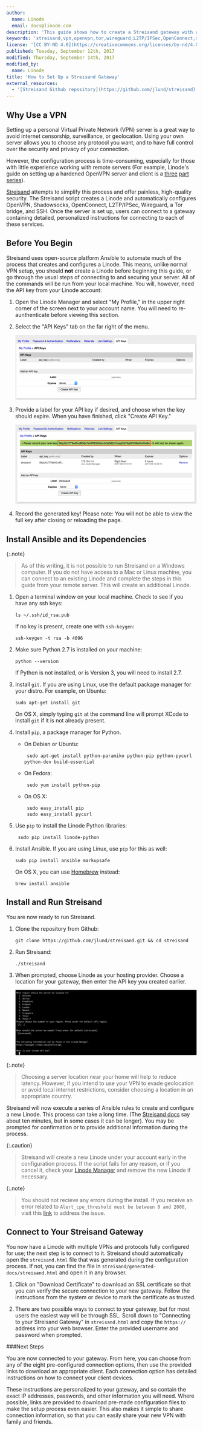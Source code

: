 ```yaml
---
author:
  name: Linode
  email: docs@linode.com
description: 'This guide shows how to create a Streisand gateway with automatically configured profiles for OpenVPN, ShadowSocks, WireGuard, Tor, etc.'
keywords: 'streisand,vpn,openvpn,tor,wireguard,L2TP/IPSec,OpenConnect,security'
license: '[CC BY-ND 4.0](https://creativecommons.org/licenses/by-nd/4.0)'
published: Tuesday, September 12th, 2017
modified: Thursday, September 14th, 2017
modified_by:
  name: Linode
title: 'How to Set Up a Streisand Gateway'
external_resources:
  - '[Streisand Github repository](https://github.com/jlund/streisand)'
---
```


## Why Use a VPN

Setting up a personal Virtual Private Network (VPN) server is a great way to avoid internet censorship, surveillance, or geolocation. Using your own server allows you to choose any protocol you want, and to have full control over the security and privacy of your connection. 

However, the configuration process is time-consuming, especially for those with little experience working with remote servers (For example, Linode's guide on setting up a hardened OpenVPN server and client is a [three](/docs/networking/vpn/set-up-a-hardened-openvpn-server) [part](/docs/networking/vpn/tunnel-your-internet-traffic-through-an-openvpn-server) [series](/docs/networking/vpn/configuring-openvpn-client-devices)).

[Streisand](https://github.com/jlund/streisand) attempts to simplify this process and offer painless, high-quality security. The Streisand script creates a Linode and automatically configures OpenVPN, Shadowsocks, OpenConnect, L2TP/IPSec, Wireguard, a Tor bridge, and SSH. Once the server is set up, users can connect to a gateway containing detailed, personalized instructions for connecting to each of these services.

## Before You Begin

Streisand uses open-source platform Ansible to automate much of the process that creates and configures a Linode. This means, unlike normal VPN setup, you should **not** create a Linode before beginning this guide, or go through the usual steps of connecting to and securing your server. All of the commands will be run from your local machine. You will, however, need the API key from your Linode account:

1.  Open the Linode Manager and select "My Profile," in the upper right corner of the screen next to your account name. You will need to re-aunthenticate before viewing this section.

2.  Select the "API Keys" tab on the far right of the menu.

    ![Linode API Menu](/docs/assets/streisand/linode_api_menu.png)

3.  Provide a label for your API key if desired, and choose when the key should expire. When you have finished, click "Create API Key."

    ![API Key](/docs/assets/streisand/api_key.png)

4. Record the generated key! Please note: You will not be able to view the full key after closing or reloading the page.

## Install Ansible and its Dependencies

{:.note}
>
> As of this writing, it is not possible to run Streisand on a Windows computer. If you do not have access to a Mac or Linux machine, you can connect to an existing Linode and complete the steps in this guide from your remote server. This will create an additional Linode.

1.  Open a terminal window on your local machine. Check to see if you have any ssh keys:

        ls ~/.ssh/id_rsa.pub

    If no key is present, create one with `ssh-keygen`:

        ssh-keygen -t rsa -b 4096

2.  Make sure Python 2.7 is installed on your machine:

        python --version

    If Python is not installed, or is Version 3, you will need to install 2.7.

3.  Install `git`. If you are using Linux, use the default package manager for your distro. For example, on Ubuntu:

        sudo apt-get install git

    On OS X, simply typing `git` at the command line will prompt XCode to install `git` if it is not already present.

4.  Install `pip`, a package manager for Python.
    *  On Debian or Ubuntu:

            sudo apt-get install python-paramiko python-pip python-pycurl python-dev build-essential

    *  On Fedora:

            sudo yum install python-pip

    *  On OS X:

            sudo easy_install pip
            sudo easy_install pycurl

5. Use `pip` to install the Linode Python libraries:

        sudo pip install linode-python

6.  Install Ansible. If you are using Linux, use `pip` for this as well:

        sudo pip install ansible markupsafe

    On OS X, you can use [Homebrew](http://www.homebrew.com) instead:

        brew install ansible

## Install and Run Streisand

You are now ready to run Streisand.

1.  Clone the repository from Github:

        git clone https://github.com/jlund/streisand.git && cd streisand

2.  Run Streisand:

        ./streisand

3.  When prompted, choose Linode as your hosting provider. Choose a location for your gateway, then enter the API key you created earlier.

    ![Streisand API Prompt](/docs/assets/streisand/api-prompt.png)

{:.note}
>
> Choosing a server location near your home will help to reduce latency. However, if you intend to use your VPN to evade geolocation or avoid local internet restrictions, consider choosing a location in an appropriate country.

Streisand will now execute a series of Ansible rules to create and configure a new Linode. This process can take a long time. (The [Streisand docs](https://github.com/jlund/streisand) say about ten minutes, but in some cases it can be longer). You may be prompted for confirmation or to provide additional information during the process.

{:.caution}
>
> Streisand will create a new Linode under your account early in the configuration process. If the script fails for any reason, or if you cancel it, check your [Linode Manager](https://cloud.linode.com/) and remove the new Linode if necessary.

{:.note}
>
> You should not recieve any errors during the install. If you receive an error related to `Alert_cpu_threshold must be between 0 and 2000`, visit this [link](https://github.com/jlund/streisand/issues/626#issuecomment-319812261) to address the issue.

## Connect to Your Streisand Gateway

You now have a Linode with multiple VPNs and protocols fully configured for use; the next step is to connect to it. Streisand should automatically open the `streisand.html` file that was generated during the configuration process. If not, you can find the file in `streisand/generated-docs/streisand.html` and open it in any browser.

1.  Click on "Download Certificate" to download an SSL certificate so that you can verify the secure connection to your new gateway. Follow the instructions from the system or device to mark the certificate as trusted.

2.  There are two possible ways to connect to your gateway, but for most users the easiest way will be through SSL. Scroll down to "Connecting to your Streisand Gateway" in `streisand.html` and copy the `https://` address into your web browser. Enter the provided username and password when prompted.


###Next Steps

You are now connected to your gateway. From here, you can choose from any of the eight pre-configured connection options, then use the provided links to download an appropriate client. Each connection option has detailed instructions on how to connect your client devices.

These instructions are personalized to your gateway, and so contain the exact IP addresses, passwords, and other information you will need. Where possible, links are provided to download pre-made configuration files to make the setup process even easier. This also makes it simple to share connection information, so that you can easily share your new VPN with family and friends.
